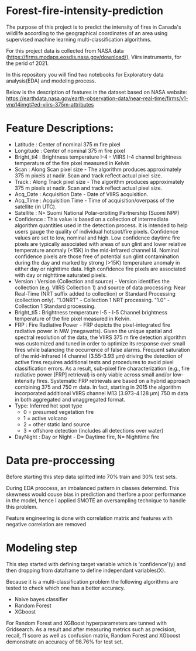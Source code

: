 # Forest-fire-intensity-prediction 
The purpose of this project is to predict the intensity of fires in Canada's wildlife according to the geographical coordinates of an area using supervised machine learning multi-classification algorithms.

For this project data is collected from NASA data (https://firms.modaps.eosdis.nasa.gov/download/), Viirs instruments, for the perid of 2021. 

In this repository you will find two notebooks for Exploratory data analysis(EDA) and modeling process. 

Below is the description of features in the dataset based on NASA website: https://earthdata.nasa.gov/earth-observation-data/near-real-time/firms/v1-vnp14imgt#ed-viirs-375m-attributes

# Feature Descriptions:

- Latitude : Center of nominal 375 m fire pixel 
- Longitude : Center of nominal 375 m fire pixel 
- Bright_ti4 : Brightness temperature I-4  - VIIRS I-4 channel brightness temperature of the fire pixel measured in Kelvin
- Scan : Along Scan pixel size - The algorithm produces approximately 375 m pixels at nadir. Scan and track reflect actual pixel size. 
- Track : Along Track pixel size - The algorithm produces approximately 375 m pixels at nadir. Scan and track reflect actual pixel size. 
- Acq_Date : Acquisition Date - Date of VIIRS acquisition. 
- Acq_Time : Acquisition Time - Time of acquisition/overpass of the satellite (in UTC). 
- Satellite : N= Suomi National Polar-orbiting Partnership (Suomi NPP) 
- Confidence : This value is based on a collection of intermediate algorithm quantities used in the detection process. It is intended to help users gauge the quality of individual hotspot/fire pixels. Confidence values are set to low, nominal and high. Low confidence daytime fire pixels are typically associated with areas of sun glint and lower relative temperature anomaly (<15K) in the mid-infrared channel I4. Nominal confidence pixels are those free of potential sun glint contamination during the day and marked by strong (>15K) temperature anomaly in either day or nighttime data. High confidence fire pixels are associated with day or nighttime saturated pixels. 
- Version : Version (Collection and source) - Version identifies the collection (e.g. VIIRS Collection 1) and source of data processing: Near Real-Time (NRT suffix added to collection) or Standard Processing (collection only). 
"1.0NRT" - Collection 1 NRT processing. 
"1.0" - Collection 1 Standard processing. 
- Bright_ti5 : Brightness temperature I-5 - I-5 Channel brightness temperature of the fire pixel measured in Kelvin. 
- FRP : Fire Radiative Power - FRP depicts the pixel-integrated fire radiative power in MW (megawatts). Given the unique spatial and spectral resolution of the data, the VIIRS 375 m fire detection algorithm was customized and tuned in order to optimize its response over small fires while balancing the occurrence of false alarms. Frequent saturation of the mid-infrared I4 channel (3.55-3.93 µm) driving the detection of active fires requires additional tests and procedures to avoid pixel classification errors. As a result, sub-pixel fire characterization (e.g., fire radiative power [FRP] retrieval) is only viable across small and/or low-intensity fires. Systematic FRP retrievals are based on a hybrid approach combining 375 and 750 m data. In fact, starting in 2015 the algorithm incorporated additional VIIRS channel M13 (3.973-4.128 µm) 750 m data in both aggregated and unaggregated format. 
- Type: Inferred hot spot type 
   - 0 = presumed vegetation fire
   - 1 = active volcano
   - 2 = other static land source
   - 3 = offshore detection (includes all detections over water) 
- DayNight : Day or Night - D= Daytime fire, N= Nighttime fire 
# Data pre-proccessing 

Before starting this step data splitted into 70% train and 30% test sets.  

During EDA proccess, an imbalanced pattern in classes determind. This skewness would couse bias in prediction and therfore a poor performance in the model, hence I applied SMOTE an oversampling technique to handle this problem. 

Feature engineering is done with correlation matrix and features with negative correlation are removed 

# Modeling step 

This step started with defining target variable which is 'confidence'(y) and then dropping from dataframe to define independant variables(X). 

Because it is a multi-classification problem the following algorithms are tested to check which one has a better accuracy. 
- Naive bayes classifier
- Random Forest
- XGboost 

For Random Forest and XGBoost hyperparameters are tunned with Gridsearch. 
As a result and after measuring metrics such as precision, recall, f1 score as well as confusion matrix, Random Forest and XGboost demonstrate an accuracy of 98.76% for test set. 






